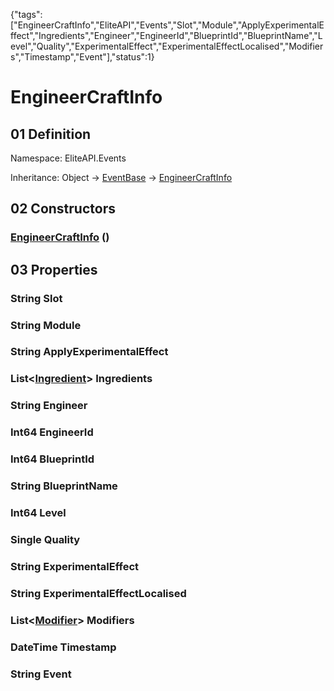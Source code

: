 {"tags":["EngineerCraftInfo","EliteAPI","Events","Slot","Module","ApplyExperimentalEffect","Ingredients","Engineer","EngineerId","BlueprintId","BlueprintName","Level","Quality","ExperimentalEffect","ExperimentalEffectLocalised","Modifiers","Timestamp","Event"],"status":1}

# EngineerCraftInfo

## 01 Definition

Namespace: <span class='code'>EliteAPI.Events</span>

Inheritance: <span class='code'>Object</span> → <span class='code'>[EventBase](../../EliteAPI/Events/EventBase.html)</span> → <span class='code'>[EngineerCraftInfo](../../EliteAPI/Events/EngineerCraftInfo.html)</span>

## 02 Constructors

### <span class='code'>[EngineerCraftInfo](../../EliteAPI/Events/EngineerCraftInfo.html)</span> ()

## 03 Properties

### <span class='code'>String</span> Slot

### <span class='code'>String</span> Module

### <span class='code'>String</span> ApplyExperimentalEffect

### <span class='code'>List<[Ingredient](../../EliteAPI/Events/Ingredient.html)></span> Ingredients

### <span class='code'>String</span> Engineer

### <span class='code'>Int64</span> EngineerId

### <span class='code'>Int64</span> BlueprintId

### <span class='code'>String</span> BlueprintName

### <span class='code'>Int64</span> Level

### <span class='code'>Single</span> Quality

### <span class='code'>String</span> ExperimentalEffect

### <span class='code'>String</span> ExperimentalEffectLocalised

### <span class='code'>List<[Modifier](../../EliteAPI/Events/Modifier.html)></span> Modifiers

### <span class='code'>DateTime</span> Timestamp

### <span class='code'>String</span> Event

